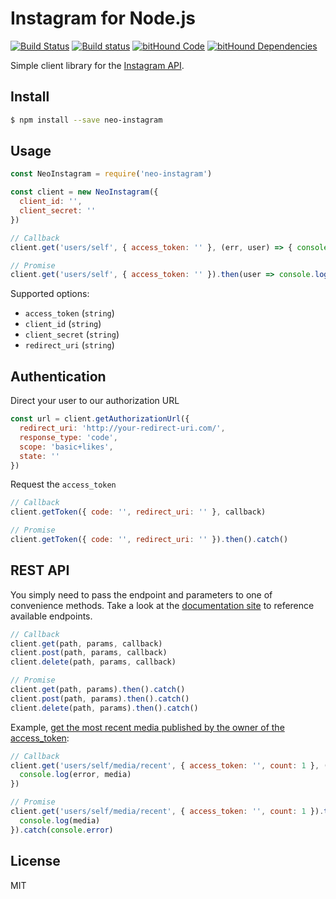 # Instagram for Node.js

[![Build Status](https://travis-ci.org/jlobos/neo-disqus.svg?branch=master)](https://travis-ci.org/jlobos/neo-disqus)
[![Build status](https://ci.appveyor.com/api/projects/status/7uhpkttafxwwv6ff?svg=true)](https://ci.appveyor.com/project/jlobos/neo-instagram)
[![bitHound Code](https://www.bithound.io/github/jlobos/neo-instagram/badges/code.svg)](https://www.bithound.io/github/jlobos/neo-instagram)
[![bitHound Dependencies](https://www.bithound.io/github/jlobos/neo-instagram/badges/dependencies.svg)](https://www.bithound.io/github/jlobos/neo-instagram/master/dependencies/npm)

Simple client library for the [Instagram API](https://www.instagram.com/developer/).

## Install

```bash
$ npm install --save neo-instagram
```

## Usage

```js
const NeoInstagram = require('neo-instagram')

const client = new NeoInstagram({
  client_id: '',
  client_secret: ''
})

// Callback
client.get('users/self', { access_token: '' }, (err, user) => { console.log(err, user) })

// Promise
client.get('users/self', { access_token: '' }).then(user => console.log(user))
```

Supported options:

- `access_token` (`string`)
- `client_id` (`string`)
- `client_secret` (`string`)
- `redirect_uri` (`string`)

## Authentication

Direct your user to our authorization URL

```js
const url = client.getAuthorizationUrl({
  redirect_uri: 'http://your-redirect-uri.com/',
  response_type: 'code',
  scope: 'basic+likes',
  state: ''
})
```

Request the `access_token`

```js
// Callback
client.getToken({ code: '', redirect_uri: '' }, callback)

// Promise
client.getToken({ code: '', redirect_uri: '' }).then().catch()
```

## REST API

You simply need to pass the endpoint and parameters to one of convenience methods.  Take a look at the [documentation site](https://www.instagram.com/developer/endpoints/) to reference available endpoints.

```js
// Callback
client.get(path, params, callback)
client.post(path, params, callback)
client.delete(path, params, callback)

// Promise
client.get(path, params).then().catch()
client.post(path, params).then().catch()
client.delete(path, params).then().catch()
```

Example, [get the most recent media published by the owner of the access_token](https://www.instagram.com/developer/endpoints/users/#get_users_media_recent_self):

```js
// Callback
client.get('users/self/media/recent', { access_token: '', count: 1 }, (error, media) => {
  console.log(error, media)
})

// Promise
client.get('users/self/media/recent', { access_token: '', count: 1 }).then(media => {
  console.log(media)
}).catch(console.error)
```

## License

MIT
